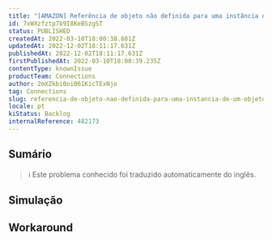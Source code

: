 ```yaml
---
title: "[AMAZON] Referência de objeto não definida para uma instância de um objeto'"
id: 7xWXzfztp7b9I8KeBSzgST
status: PUBLISHED
createdAt: 2022-03-10T18:00:38.681Z
updatedAt: 2022-12-02T18:11:17.631Z
publishedAt: 2022-12-02T18:11:17.631Z
firstPublishedAt: 2022-03-10T18:00:39.235Z
contentType: knownIssue
productTeam: Connections
author: 2mXZkbi0oi061KicTExNjo
tag: Connections
slug: referencia-de-objeto-nao-definida-para-uma-instancia-de-um-objeto
locale: pt
kiStatus: Backlog
internalReference: 482173
---
```


## Sumário

>ℹ️ Este problema conhecido foi traduzido automaticamente do inglês.



## Simulação



## Workaround



